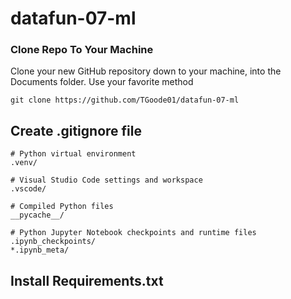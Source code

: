 # datafun-07-ml

### Clone Repo To Your Machine

Clone your new GitHub repository down to your machine, into the Documents folder. Use your favorite method
```
git clone https://github.com/TGoode01/datafun-07-ml 
```
## Create .gitignore file 
```
# Python virtual environment
.venv/

# Visual Studio Code settings and workspace
.vscode/

# Compiled Python files
__pycache__/

# Python Jupyter Notebook checkpoints and runtime files
.ipynb_checkpoints/
*.ipynb_meta/
```
## Install Requirements.txt 